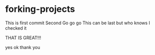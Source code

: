 # forking-projects
This is first commit 
Second 
Go go go
This can be last but who knows
I checked it 

THAT IS GREAT!!!

yes ok thank you
